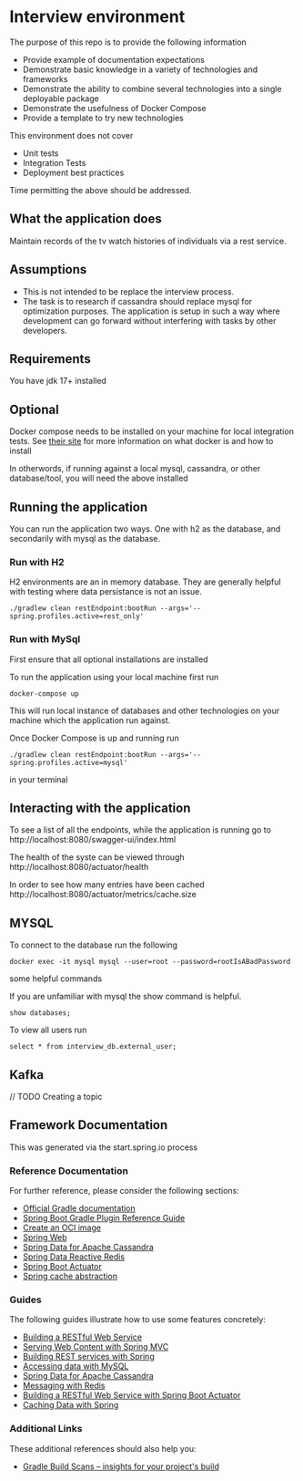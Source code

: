# Interview environment

The purpose of this repo is to provide the following information
* Provide example of documentation expectations
* Demonstrate basic knowledge in a variety of technologies and frameworks
* Demonstrate the ability to combine several technologies into a single deployable package
* Demonstrate the usefulness of Docker Compose
* Provide a template to try new technologies

This environment does not cover
* Unit tests
* Integration Tests
* Deployment best practices

Time permitting the above should be addressed.

## What the application does
Maintain records of the tv watch histories of individuals via a rest service.

## Assumptions

* This is not intended to be replace the interview process.
* The task is to research if cassandra should replace mysql for optimization purposes.  The application is setup in such a way where development can go forward without interfering with tasks by other developers.

## Requirements
You have jdk 17+ installed

## Optional
Docker compose needs to be installed on your machine for local integration tests. See [their site](https://docs.docker.com/compose/) for more information on what docker is and how to install

In otherwords, if running against a local mysql, cassandra, or other database/tool, you will need the above installed

## Running the application

You can run the application two ways.  One with h2 as the database, and secondarily with mysql as the database.

### Run with H2
H2 environments are an in memory database.  They are generally helpful with testing where data persistance is not an issue.
```
./gradlew clean restEndpoint:bootRun --args='--spring.profiles.active=rest_only'
```


### Run with MySql

First ensure that all optional installations are installed

To run the application using your local machine first run

```
docker-compose up
```

This will run local instance of databases and other technologies on your machine which the application run against.

Once Docker Compose is up and running run

```
./gradlew clean restEndpoint:bootRun --args='--spring.profiles.active=mysql'
```

in your terminal



## Interacting with the application

To see a list of all the endpoints, while the application is running go to
http://localhost:8080/swagger-ui/index.html

The health of the syste can be viewed through  
http://localhost:8080/actuator/health

In order to see how many entries have been cached
http://localhost:8080/actuator/metrics/cache.size


## MYSQL

To connect to the database run the following
```
docker exec -it mysql mysql --user=root --password=rootIsABadPassword
```

some helpful commands

If you are unfamiliar with mysql the show command is helpful.
```
show databases;
```

To view all users run
```agsl
select * from interview_db.external_user;
```


## Kafka
// TODO
Creating a topic

## Framework Documentation
This was generated via the start.spring.io process

### Reference Documentation
For further reference, please consider the following sections:

* [Official Gradle documentation](https://docs.gradle.org)
* [Spring Boot Gradle Plugin Reference Guide](https://docs.spring.io/spring-boot/docs/3.1.3/gradle-plugin/reference/html/)
* [Create an OCI image](https://docs.spring.io/spring-boot/docs/3.1.3/gradle-plugin/reference/html/#build-image)
* [Spring Web](https://docs.spring.io/spring-boot/docs/3.1.3/reference/htmlsingle/index.html#web)
* [Spring Data for Apache Cassandra](https://docs.spring.io/spring-boot/docs/3.1.3/reference/htmlsingle/index.html#data.nosql.cassandra)
* [Spring Data Reactive Redis](https://docs.spring.io/spring-boot/docs/3.1.3/reference/htmlsingle/index.html#data.nosql.redis)
* [Spring Boot Actuator](https://docs.spring.io/spring-boot/docs/3.1.3/reference/htmlsingle/index.html#actuator)
* [Spring cache abstraction](https://docs.spring.io/spring-boot/docs/3.1.3/reference/htmlsingle/index.html#io.caching)

### Guides
The following guides illustrate how to use some features concretely:

* [Building a RESTful Web Service](https://spring.io/guides/gs/rest-service/)
* [Serving Web Content with Spring MVC](https://spring.io/guides/gs/serving-web-content/)
* [Building REST services with Spring](https://spring.io/guides/tutorials/rest/)
* [Accessing data with MySQL](https://spring.io/guides/gs/accessing-data-mysql/)
* [Spring Data for Apache Cassandra](https://spring.io/guides/gs/accessing-data-cassandra/)
* [Messaging with Redis](https://spring.io/guides/gs/messaging-redis/)
* [Building a RESTful Web Service with Spring Boot Actuator](https://spring.io/guides/gs/actuator-service/)
* [Caching Data with Spring](https://spring.io/guides/gs/caching/)

### Additional Links
These additional references should also help you:

* [Gradle Build Scans – insights for your project's build](https://scans.gradle.com#gradle)

